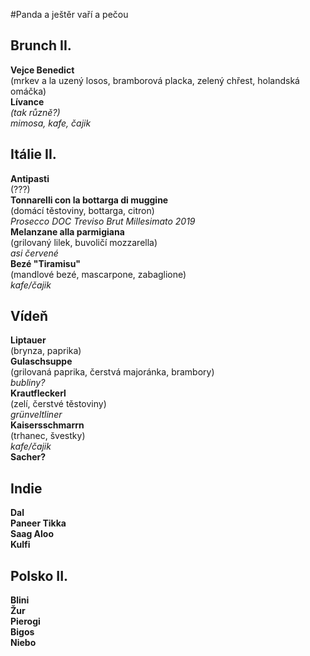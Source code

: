 #Panda a ještěr vaří a pečou

## Brunch II.
**Vejce Benedict**  
(mrkev a la uzený losos, bramborová placka, zelený chřest, holandská omáčka)  
**Lívance**  
*(tak různě?)*  
*mimosa, kafe, čajik*  

## Itálie II.
**Antipasti**  
(???)  
**Tonnarelli con la bottarga di muggine**  
(domácí těstoviny, bottarga, citron)  
*Prosecco DOC Treviso Brut Millesimato 2019*  
**Melanzane alla parmigiana**  
(grilovaný lilek, buvoličí mozzarella)  
*asi červené*  
**Bezé "Tiramisu"**  
(mandlové bezé, mascarpone, zabaglione)  
*kafe/čajik*  

## Vídeň

**Liptauer**  
(brynza, paprika)  
**Gulaschsuppe**  
(grilovaná paprika, čerstvá majoránka, brambory)  
*bubliny?*  
**Krautfleckerl**  
(zelí, čerstvé těstoviny)  
*grünveltliner*  
**Kaisersschmarrn**  
(trhanec, švestky)  
*kafe/čajik*  
**Sacher?**  

## Indie
**Dal**  
**Paneer Tikka**  
**Saag Aloo**  
**Kulfi**  

## Polsko II.
**Blini**  
**Žur**  
**Pierogi**  
**Bigos**  
**Niebo**  


